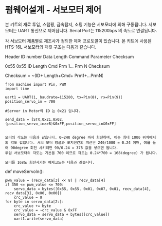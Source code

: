 # 펌웨어설계 - 서보모터 제어

본 키트의 재료 투입, 스탬핑, 금속탐지, 소팅 기능은 서보모터에 의해 구동됩니다. 서보모터는 UART 통신으로 제어됩니다.
Serial Port는 115200bps 의 속도로 연결됩니다.

각 서보모터 제품별로 제조사가 정의한 제어 프로토콜이 있습니다. 본 키트에 사용된 HTS-16L 서보모터의 패킷 구조는 다음과 같습니다.

Header ID number Data Length Command Parameter Checksum

0x55    0x55    ID  Length  Cmd Prm 1...    Prm N   Checksum

Checksum = ~(ID+ Length+Cmd+ Prm1+...PrmN)


```out
from machine import Pin, PWM
import time

uart1 = UART(1, baudrate=115200, tx=Pin(8), rx=Pin(9))
position_servo_in = 700

#Servor in Motor의 ID 는 0x21 입니다.

send_data = [STX,0x21,0x02,(position_servo_in>>8)&0xFF,position_servo_in&0xFF]


모터의 각도는 다음과 같습니다. 0~240 degree 까지 회전하며, 이는 최대 1000 위치에서의 각도 값입니다. 서보 모터 앵글과 포지션간의 계산은 240/1000 = 0.24 이며, 예를 들어 90degree 회전 시키려면 90/0.24 = 375 값을 넣으면 됩니다.
투입 서보모터의 각도는 기본을 700 이므로 각도는 0.24*700 = 168(degree) 가 됩니다.

모터를 168도 회전시키는 예제코드는 다음과 같습니다.

```
def moveServoIn():

    pwm_value = (recv_data[3] << 8) | recv_data[4]
    if 350 <= pwm_value <= 700:
        servo_data = bytes([0x55, 0x55, 0x01, 0x07, 0x01, recv_data[4], recv_data[3], 0x00, 0x00])
        crc_value = 0
    for byte in servo_data[2:]:
        crc_value += byte
        crc_value = ~crc_value & 0xFF
        servo_data = servo_data + bytes([crc_value])
        uart1.write(servo_data)

```



